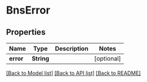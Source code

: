 # BnsError

## Properties
Name | Type | Description | Notes
------------ | ------------- | ------------- | -------------
**error** | **String** |  | [optional] 

[[Back to Model list]](../README.md#documentation-for-models) [[Back to API list]](../README.md#documentation-for-api-endpoints) [[Back to README]](../README.md)


